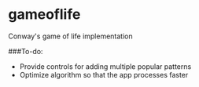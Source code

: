 gameoflife
==========

Conway's game of life implementation

###To-do:
- Provide controls for adding multiple popular patterns
- Optimize algorithm so that the app processes faster
